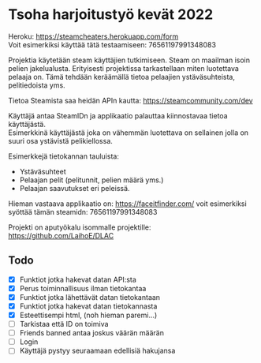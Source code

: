 # Tsoha harjoitustyö kevät 2022

Heroku: https://steamcheaters.herokuapp.com/form  
Voit esimerkiksi käyttää tätä testaamiseen: 76561197991348083  





Projektia käytetään steam käyttäjien tutkimiseen. Steam on maailman isoin pelien jakelualusta. Erityisesti projektissa tarkastellaan miten luotettava pelaaja on. Tämä tehdään keräämällä tietoa 
pelaajien ystäväsuhteista, pelitiedoista yms. 

Tietoa Steamista saa heidän APIn kautta: https://steamcommunity.com/dev

Käyttäjä antaa SteamIDn ja applikaatio palauttaa kiinnostavaa tietoa käyttäjästä.  
Esimerkkinä käyttäjästä joka on vähemmän luotettava on sellainen jolla on suuri osa ystävistä pelikiellossa.

Esimerkkejä tietokannan tauluista: 
- Ystäväsuhteet
- Pelaajan pelit (pelitunnit, pelien määrä yms.)
- Pelaajan saavutukset eri peleissä.


Hieman vastaava applikaatio on: https://faceitfinder.com/ voit esimerkiksi syöttää tämän steamidn: 76561197991348083

Projekti on aputyökalu isommalle projektille: https://github.com/LaihoE/DLAC


## Todo
- [x] Funktiot jotka hakevat datan API:sta
- [x] Perus toiminnallisuus ilman tietokantaa
- [x] Funktiot jotka lähettävät datan tietokantaan
- [x] Funktiot jotka hakevat datan tietokannasta
- [x] Esteettisempi html, (noh hieman paremi...)
- [ ] Tarkistaa että ID on toimiva
- [ ] Friends banned antaa joskus väärän määrän
- [ ] Login
- [ ] Käyttäjä pystyy seuraamaan edellisiä hakujansa
